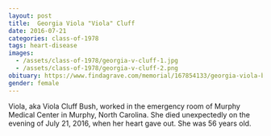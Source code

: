 ```yaml
---
layout: post
title:  Georgia Viola "Viola" Cluff
date: 2016-07-21
categories: class-of-1978
tags: heart-disease
images:
  - /assets/class-of-1978/georgia-v-cluff-1.jpg
  - /assets/class-of-1978/georgia-v-cluff-2.png
obituary: https://www.findagrave.com/memorial/167854133/georgia-viola-bush
gender: female
---
```

Viola, aka Viola Cluff Bush, worked in the emergency room of Murphy Medical Center in Murphy, North Carolina. She died unexpectedly on the evening of July 21, 2016, when her heart gave out. She was 56 years old.
